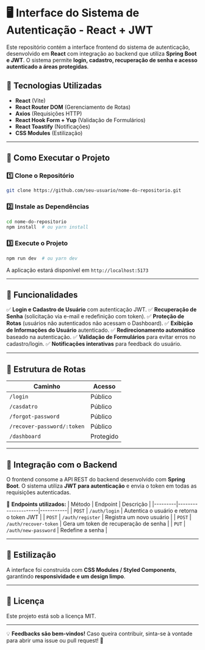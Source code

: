 # 🖥️ Interface do Sistema de Autenticação - React + JWT

Este repositório contém a interface frontend do sistema de autenticação, desenvolvido em **React** com integração ao backend que utiliza **Spring Boot e JWT**. O sistema permite **login, cadastro, recuperação de senha e acesso autenticado a áreas protegidas**.

## 🚀 Tecnologias Utilizadas

- **React** (Vite)
- **React Router DOM** (Gerenciamento de Rotas)
- **Axios** (Requisições HTTP)
- **React Hook Form + Yup** (Validação de Formulários)
- **React Toastify** (Notificações)
- **CSS Modules** (Estilização)

---

## 🔧 Como Executar o Projeto

### 1️⃣ **Clone o Repositório**
```bash
git clone https://github.com/seu-usuario/nome-do-repositorio.git
```

### 2️⃣ **Instale as Dependências**
```bash
cd nome-do-repositorio
npm install  # ou yarn install
```

### 3️⃣ **Execute o Projeto**
```bash
npm run dev  # ou yarn dev
```
A aplicação estará disponível em `http://localhost:5173`

---

## 📌 Funcionalidades

✅ **Login e Cadastro de Usuário** com autenticação JWT.
✅ **Recuperação de Senha** (solicitação via e-mail e redefinição com token).
✅ **Proteção de Rotas** (usuários não autenticados não acessam o Dashboard).
✅ **Exibição de Informações do Usuário** autenticado.
✅ **Redirecionamento automático** baseado na autenticação.
✅ **Validação de Formulários** para evitar erros no cadastro/login.
✅ **Notificações interativas** para feedback do usuário.

---

## 🔗 Estrutura de Rotas
| Caminho                 | Acesso |
|-------------------------|--------|
| `/login`               | Público |
| `/casdatro`            | Público |
| `/forgot-password`     | Público |
| `/recover-password/:token` | Público |
| `/dashboard`           | Protegido |

---

## 🔄 Integração com o Backend
O frontend consome a API REST do backend desenvolvido com **Spring Boot**. O sistema utiliza **JWT para autenticação** e envia o token em todas as requisições autenticadas.

📌 **Endpoints utilizados:**
| Método  | Endpoint             | Descrição |
|---------|---------------------|-----------|
| `POST`  | `/auth/login`       | Autentica o usuário e retorna o token JWT |
| `POST`  | `/auth/register`    | Registra um novo usuário |
| `POST`  | `/auth/recover-token` | Gera um token de recuperação de senha |
| `PUT`   | `/auth/new-password`  | Redefine a senha |

---

## 🎨 Estilização
A interface foi construída com **CSS Modules / Styled Components**, garantindo **responsividade e um design limpo**.

---

## 📜 Licença
Este projeto está sob a licença MIT.

---

💡 **Feedbacks são bem-vindos!** Caso queira contribuir, sinta-se à vontade para abrir uma issue ou pull request! 🚀

